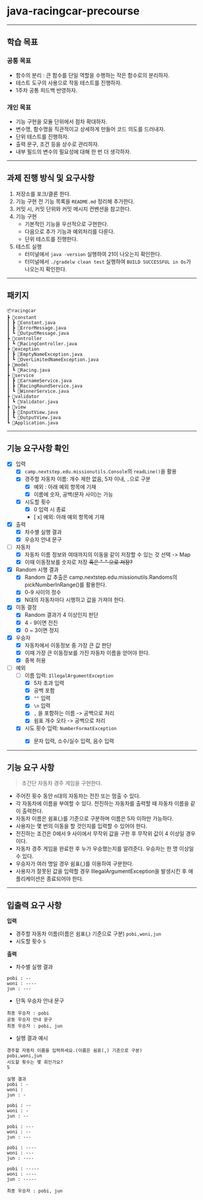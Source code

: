 # java-racingcar-precourse

- - -

## 학습 목표
### 공통 목표
- 함수의 분리 : 큰 함수를 단일 역할을 수행하는 작은 함수로의 분리하자.
- 테스트 도구의 사용으로 작동 테스트를 진행하자.
- 1주차 공통 피드백 반영하자.

### 개인 목표
- 기능 구현을 모듈 단위에서 점차 확대하자.
- 변수명, 함수명을 직관적이고 상세하게 만들어 코드 의도를 드러내자.
- 단위 테스트를 진행하자.
- 출력 문구, 조건 등을 상수로 관리하자.
- 내부 필드의 변수의 필요성에 대해 한 번 더 생각하자.

- - -

## 과제 진행 방식 및 요구사항
1. 저장소를 포크/클론 한다.
2. 기능 구현 전 기능 목록을 `README.md` 정리해 추가한다.
3. 커밋 시, 커밋 단위와 커밋 메시지 컨벤션을 참고한다.
4. 기능 구현
   - 기본적인 기능을 우선적으로 구현한다.
   - 다음으로 추가 기능과 예외처리를 다룬다.
   - 단위 테스트를 진행한다.
5. 테스트 실행
   - 터미널에서 `java -version` 실행하여 21이 나오는지 확인한다.
   - 터미널에서 `./gradelw clean test` 실행하여 `BUILD SUCCESSFUL in Os`가 나오는지 확인한다.

- - -

## 패키지
```
📦racingcar
┣ 📂constant
┃ ┣ 📜Constant.java
┃ ┣ 📜ErrorMessage.java
┃ ┗ 📜OutputMessage.java
┣ 📂controller
┃ ┗ 📜RacingController.java
┣ 📂exception
┃ ┣ 📜EmptyNameException.java
┃ ┗ 📜OverLimitedNameException.java
┣ 📂model
┃ ┗ 📜Racing.java
┣ 📂service
┃ ┣ 📜CarnameService.java
┃ ┣ 📜RacingRoundService.java
┃ ┗ 📜WinnerService.java
┣ 📂validator
┃ ┗ 📜Validator.java
┣ 📂view
┃ ┣ 📜InputView.java
┃ ┗ 📜OutputView.java
┗ 📜Application.java
```

- - -

## 기능 요구사항 확인

- [x] 입력
  - [x] `camp.nextstep.edu.missionutils.Console`의 `readLine()`을 활용
  - [x] 경주할 자동차 이름: 개수 제한 없음, 5자 이내, `,`으로 구분
    - [x] 예외 : 아래 예외 항목에 기재
    - [x] 이름에 숫자, 공백(문자 사이)는 가능
  - [x] 시도할 횟수
    - [x] 0 입력 시 종료
    - [ x] 예외: 아래 예외 항목에 기재

- [x] 출력
  - [x] 차수별 실행 결과
  - [x] 우승자 안내 문구

- [ ] 자동차
  - [x] 자동차 이름 정보와 여태까지의 이동을 같이 저장할 수 있는 것 선택 -> Map
  - [x] 이때 이동정보를 숫자로 저장 ~~혹은 "-" 으로 저장?~~

- [x] Random 시행 결과
  - [x] Random 값 추출은 camp.nextstep.edu.missionutils.Randoms의 pickNumberInRange()를 활용한다.
  - [x] 0-9 사이의 정수
  - [x] N대의 자동차마다 시행하고 값을 가져야 한다.

- [x] 이동 결정
  - [x] Random 결과가 4 이상인지 판단
  - [x] 4 - 9이면 전진
  - [x] 0 ~ 3이면 정지

- [x] 우승자
  - [x] 자동차에서 이동정보 중 가장 큰 값 판단
  - [x] 이때 가장 큰 이동정보를 가진 자동차 이름을 얻어야 한다.
  - [x] 중복 허용

- [ ] 예외
  - [ ] 이름 입력: `IllegalArgumentException`
    - [x] 5자 초과 입력
    - [x] 공백 포함
    - [x] `""` 입력
    - [x] `\n` 입력
    - [x] `,` 을 포함하는 이름 -> 공백으로 처리
    - [x] 쉼표 개수 오타 -> 공백으로 처리
  - [x] 시도 횟수 입력: `NumberFormatException`
    - [x] 문자 입력, 소수/실수 입력, 음수 입력
    


- - -

## 기능 요구 사항
> 초간단 자동차 경주 게임을 구현한다.

- 주어진 횟수 동안 n대의 자동차는 전진 또는 멈출 수 있다.
- 각 자동차에 이름을 부여할 수 있다. 전진하는 자동차를 출력할 때 자동차 이름을 같이 출력한다.
- 자동차 이름은 쉼표(,)를 기준으로 구분하며 이름은 5자 이하만 가능하다.
- 사용자는 몇 번의 이동을 할 것인지를 입력할 수 있어야 한다.
- 전진하는 조건은 0에서 9 사이에서 무작위 값을 구한 후 무작위 값이 4 이상일 경우이다.
- 자동차 경주 게임을 완료한 후 누가 우승했는지를 알려준다. 우승자는 한 명 이상일 수 있다.
- 우승자가 여러 명일 경우 쉼표(,)를 이용하여 구분한다.
- 사용자가 잘못된 값을 입력할 경우 IllegalArgumentException을 발생시킨 후 애플리케이션은 종료되어야 한다.

- - -

## 입출력 요구 사항
**입력**
- 경주할 자동차 이름(이름은 쉼표(,) 기준으로 구분)
```pobi,woni,jun```
- 시도할 횟수
```5```

**출력**
- 차수별 실행 결과
```
pobi : --
woni : ----
jun : ---
```
- 단독 우승자 안내 문구
```
최종 우승자 : pobi
공동 우승자 안내 문구
최종 우승자 : pobi, jun
```
- 실행 결과 예시
```
경주할 자동차 이름을 입력하세요.(이름은 쉼표(,) 기준으로 구분)
pobi,woni,jun
시도할 횟수는 몇 회인가요?
5

실행 결과
pobi : -
woni :
jun : -

pobi : --
woni : -
jun : --

pobi : ---
woni : --
jun : ---

pobi : ----
woni : ---
jun : ----

pobi : -----
woni : ----
jun : -----

최종 우승자 : pobi, jun
```
